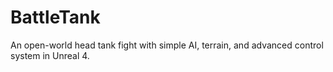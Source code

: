 # BattleTank
An open-world head tank fight with simple AI, terrain, and advanced control system in Unreal 4.
